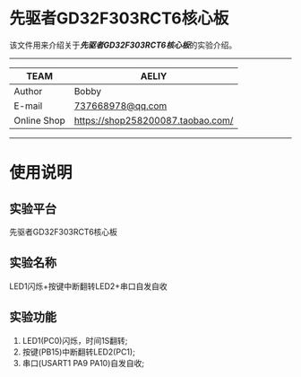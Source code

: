先驱者GD32F303RCT6核心板
===========================
该文件用来介绍关于***先驱者GD32F303RCT6核心板***的实验介绍。

****
|TEAM|AELIY|
|---|---|
|Author|Bobby|
|E-mail|737668978@qq.com|
|Online Shop| https://shop258200087.taobao.com/ |
****

# 使用说明

## 实验平台
先驱者GD32F303RCT6核心板
## 实验名称
LED1闪烁+按键中断翻转LED2+串口自发自收
## 实验功能
1. LED1(PC0)闪烁，时间1S翻转;
2. 按键(PB15)中断翻转LED2(PC1);
3. 串口(USART1 PA9 PA10)自发自收;





